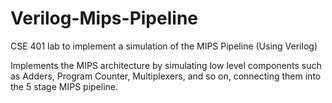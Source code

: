 # Verilog-Mips-Pipeline
CSE 401 lab to implement a simulation of the MIPS Pipeline (Using Verilog)

Implements the MIPS architecture by simulating low level components such as Adders, Program Counter, Multiplexers, and so on, connecting them into the 5 stage MIPS pipeline.
